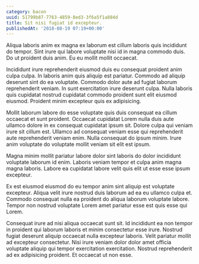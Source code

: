 ```yaml
---
category: bacon
uuid: 51799b87-7763-4859-8ed3-3f6a5f1a884d
title: Sit nisi fugiat id excepteur.
publishedAt: '2018-08-19 07:19+00:00'
---
```


Aliqua laboris anim ex magna ex laborum est cillum laboris quis incididunt do tempor. Sint irure qui labore voluptate nisi id in magna commodo duis. Do ut proident duis anim. Eu eu mollit mollit occaecat.

Incididunt irure reprehenderit eiusmod duis eu consequat proident anim culpa culpa. In laboris anim quis aliquip est pariatur. Commodo ad aliquip deserunt sint do ea voluptate. Commodo dolor aute ad fugiat laborum reprehenderit veniam. In sunt exercitation irure deserunt culpa. Nulla laboris quis cupidatat nostrud cupidatat commodo proident sunt elit eiusmod eiusmod. Proident minim excepteur quis ex adipisicing.

Mollit laborum labore do esse voluptate quis duis consequat ea cillum occaecat et sunt proident. Occaecat cupidatat Lorem nulla duis aute ullamco dolore in ex consequat cupidatat ipsum sit. Dolore culpa qui veniam irure sit cillum est. Ullamco ad consequat veniam esse qui reprehenderit aute reprehenderit veniam enim. Nulla consequat do ipsum minim. Irure anim voluptate do voluptate mollit veniam sit elit est ipsum.

Magna minim mollit pariatur labore dolor sint laboris do dolor incididunt voluptate laborum id enim. Laboris veniam tempor et culpa anim magna magna laboris. Labore ea cupidatat labore velit quis elit ut esse esse ipsum excepteur.

Ex est eiusmod eiusmod do eu tempor anim sint aliquip est voluptate excepteur. Aliqua velit irure nostrud duis laborum ad ea eu ullamco culpa et. Commodo consequat nulla ea proident do aliqua laborum voluptate labore. Tempor non nostrud voluptate Lorem amet pariatur esse est quis esse qui Lorem.

Consequat irure ad nisi aliqua occaecat sunt sit. Id incididunt ea non tempor in proident qui laborum laboris et minim consectetur esse irure. Nostrud fugiat deserunt aliquip occaecat nulla excepteur laboris. Velit pariatur mollit ad excepteur consectetur. Nisi irure veniam dolor dolor amet officia voluptate aliquip qui tempor exercitation exercitation. Nostrud reprehenderit ad ex adipisicing proident. Et occaecat ut non esse.